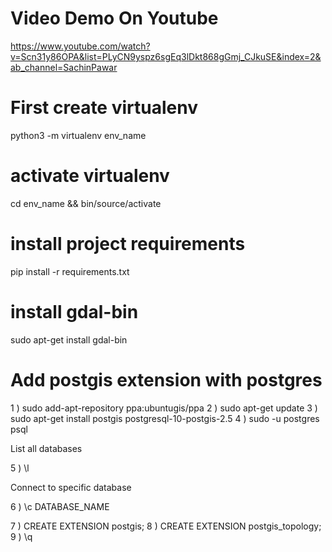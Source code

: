 # Video Demo On Youtube
https://www.youtube.com/watch?v=Scn31y86OPA&list=PLyCN9yspz6sgEq3lDkt868gGmj_CJkuSE&index=2&ab_channel=SachinPawar


# First create virtualenv 

python3 -m virtualenv env_name

# activate virtualenv

cd env_name && bin/source/activate

# install project requirements

pip install -r requirements.txt


# install gdal-bin

sudo apt-get install gdal-bin


# Add postgis extension with postgres

1 ) sudo add-apt-repository ppa:ubuntugis/ppa
2 ) sudo apt-get update
3 ) sudo apt-get install postgis postgresql-10-postgis-2.5
4 ) sudo -u postgres psql


List all databases

5 ) \l

Connect to specific database

6 ) \c DATABASE_NAME

7 ) CREATE EXTENSION postgis;
8 ) CREATE EXTENSION postgis_topology;
9 ) \q
